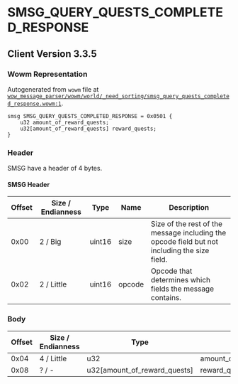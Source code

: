 # SMSG_QUERY_QUESTS_COMPLETED_RESPONSE

## Client Version 3.3.5

### Wowm Representation

Autogenerated from `wowm` file at [`wow_message_parser/wowm/world/_need_sorting/smsg_query_quests_completed_response.wowm:1`](https://github.com/gtker/wow_messages/tree/main/wow_message_parser/wowm/world/_need_sorting/smsg_query_quests_completed_response.wowm#L1).
```rust,ignore
smsg SMSG_QUERY_QUESTS_COMPLETED_RESPONSE = 0x0501 {
    u32 amount_of_reward_quests;
    u32[amount_of_reward_quests] reward_quests;
}
```
### Header

SMSG have a header of 4 bytes.

#### SMSG Header

| Offset | Size / Endianness | Type   | Name   | Description |
| ------ | ----------------- | ------ | ------ | ----------- |
| 0x00   | 2 / Big           | uint16 | size   | Size of the rest of the message including the opcode field but not including the size field.|
| 0x02   | 2 / Little        | uint16 | opcode | Opcode that determines which fields the message contains.|

### Body

| Offset | Size / Endianness | Type | Name | Description | Comment |
| ------ | ----------------- | ---- | ---- | ----------- | ------- |
| 0x04 | 4 / Little | u32 | amount_of_reward_quests |  |  |
| 0x08 | ? / - | u32[amount_of_reward_quests] | reward_quests |  |  |

